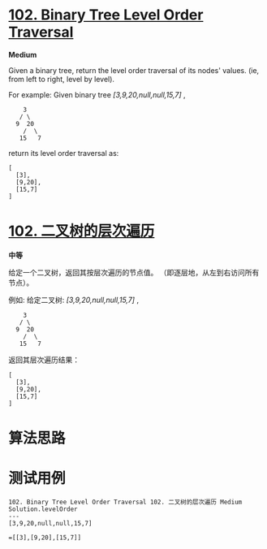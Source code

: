 # [102. Binary Tree Level Order Traversal][enTitle]

**Medium**

Given a binary tree, return the level order traversal of its nodes' values. (ie, from left to right, level by level).

For example: Given binary tree  *[3,9,20,null,null,15,7]* ,

```
    3
   / \
  9  20
    /  \
   15   7

```



return its level order traversal as:

```
[
  [3],
  [9,20],
  [15,7]
]

```


# [102. 二叉树的层次遍历][cnTitle]

**中等**

给定一个二叉树，返回其按层次遍历的节点值。 （即逐层地，从左到右访问所有节点）。

例如: 给定二叉树:  *[3,9,20,null,null,15,7]* ,

```
    3
   / \
  9  20
    /  \
   15   7

```

返回其层次遍历结果：

```
[
  [3],
  [9,20],
  [15,7]
]

```


# 算法思路

# 测试用例
```
102. Binary Tree Level Order Traversal 102. 二叉树的层次遍历 Medium
Solution.levelOrder
---
[3,9,20,null,null,15,7]

=[[3],[9,20],[15,7]]
```

[enTitle]: https://leetcode.com/problems/binary-tree-level-order-traversal/
[cnTitle]: https://leetcode-cn.com/problems/binary-tree-level-order-traversal/


